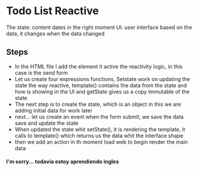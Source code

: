 # Todo List Reactive
The state: content dates in the right moment
UI: user interface based on the data, it changes when the data changed

## Steps
- In the HTML file I add the element it active the reactivity logic, in this case is the send form
- Let us create four expressions functions, Setstate work on updating the state the way reactive, template()  contains the data from the state and how is showing in the UI and getState gives us a copy immutable of the state
- The next step is to create the state, which is an object in this we are adding initial data for work later
- next... let us create an event when the form submit, we save the data save and update the state
- When updated the state whit setState(), it is rendering  the template, it calls to template() which returns us the data whit the interface shape
- then we add an action in th moment load web to begin render the main data

#### I'm sorry... todavía estoy aprendiendo ingles